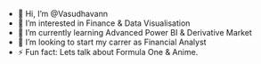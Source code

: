 - 👋 Hi, I’m @Vasudhavann
- 👀 I’m interested in Finance & Data Visualisation
- 🌱 I’m currently learning Advanced Power BI & Derivative Market
- 💞️ I’m looking to start my carrer as Financial Analyst
- ⚡ Fun fact: Lets talk about Formula One & Anime.
